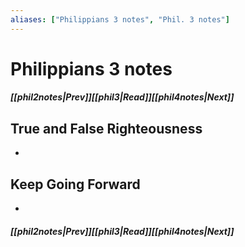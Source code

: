 ```yaml
---
aliases: ["Philippians 3 notes", "Phil. 3 notes"]
---
```

# Philippians 3 notes
##### <span class=arrow-left></span>[[phil2notes|Prev]]<span class=navigation-separator></span>[[phil3|Read]]<span class=navigation-separator></span>[[phil4notes|Next]]<span class=arrow-right></span>
## True and False Righteousness
- 
## Keep Going Forward
- 
##### <span class=arrow-left></span>[[phil2notes|Prev]]<span class=navigation-separator></span>[[phil3|Read]]<span class=navigation-separator></span>[[phil4notes|Next]]<span class=arrow-right></span>